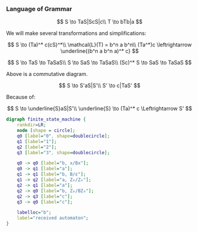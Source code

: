 ### Language of Grammar

$$
S \to TaS|ScS|c\\
T \to bTb|a
$$

We will make several transformations and simplifications:

$$
S \to (Ta)^* c(cS)^*\\
\mathcal{L}(T) = b^n a b^n\\
(Ta^*)c \leftrightarrow \underline{(b^n a b^n a)^* c}
$$

$$
S \to TaS \to TaSaS\\
S \to SaS \to TaSaS\\
(Sc)^* S \to SaS \to TaSaS
$$

Above is a commutative diagram.

$$
S \to S'aS|S'\\
S' \to c|TaS'
$$

Because of:

$$
S \to \underline{S}aS|S'\\
\underline{S} \to (Ta)^* c \Leftrightarrow S'
$$

```dot
digraph finite_state_machine {
    rankdir=LR;
    node [shape = circle];
    q0 [label="0", shape=doublecircle];
    q1 [label="1"];
    q2 [label="2"];
    q3 [label="3", shape=doublecircle];

    q0 -> q0 [label="b, x/Bx"];
    q0 -> q1 [label="a"];
    q1 -> q1 [label="b, B/ε"];
    q1 -> q2 [label="a, Z₀/Z₀"];
    q2 -> q1 [label="a"];
    q2 -> q0 [label="b, Z₀/BZ₀"];
    q2 -> q3 [label="c"];
    q3 -> q0 [label="c"];

    labelloc="b";
    label="received automaton";
}
```
